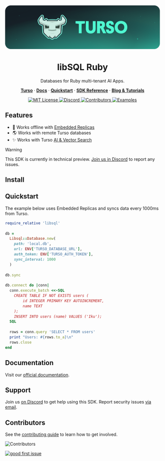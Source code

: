 <p align="center">
  <a href="https://tur.so/turso-ruby">
    <picture>
      <img src="/.github/cover.png" alt="libSQL Ruby" />
    </picture>
  </a>
  <h1 align="center">libSQL Ruby</h1>
</p>

<p align="center">
  Databases for Ruby multi-tenant AI Apps.
</p>

<p align="center">
  <a href="https://tur.so/turso-ruby"><strong>Turso</strong></a> ·
  <a href="https://docs.turso.tech"><strong>Docs</strong></a> ·
  <a href="https://docs.turso.tech/sdk/ruby/quickstart"><strong>Quickstart</strong></a> ·
  <a href="https://docs.turso.tech/sdk/ruby/reference"><strong>SDK Reference</strong></a> ·
  <a href="https://turso.tech/blog"><strong>Blog &amp; Tutorials</strong></a>
</p>

<p align="center">
  <a href="LICENSE">
    <picture>
      <img src="https://img.shields.io/github/license/tursodatabase/libsql-ruby?color=0F624B" alt="MIT License" />
    </picture>
  </a>
  <a href="https://tur.so/discord-ruby">
    <picture>
      <img src="https://img.shields.io/discord/933071162680958986?color=0F624B" alt="Discord" />
    </picture>
  </a>
  <a href="#contributors">
    <picture>
      <img src="https://img.shields.io/github/contributors/tursodatabase/libsql-ruby?color=0F624B" alt="Contributors" />
    </picture>
  </a>
  <a href="/examples">
    <picture>
      <img src="https://img.shields.io/badge/browse-examples-0F624B" alt="Examples" />
    </picture>
  </a>
</p>

## Features

- 🔌 Works offline with [Embedded Replicas](https://docs.turso.tech/features/embedded-replicas/introduction)
- 🌎 Works with remote Turso databases
- ✨ Works with Turso [AI & Vector Search](https://docs.turso.tech/features/ai-and-embeddings)

> [!WARNING]
> This SDK is currently in technical preview. <a href="https://tur.so/discord-ruby">Join us in Discord</a> to report any issues.

## Install

## Quickstart

The example below uses Embedded Replicas and syncs data every 1000ms from Turso.

```rb
require_relative 'libsql'

db =
  Libsql::Database.new(
    path: 'local.db',
    url: ENV['TURSO_DATABASE_URL'],
    auth_token: ENV['TURSO_AUTH_TOKEN'],
    sync_interval: 1000
  )

db.sync

db.connect do |conn|
  conn.execute_batch <<-SQL
    CREATE TABLE IF NOT EXISTS users (
        id INTEGER PRIMARY KEY AUTOINCREMENT,
        name TEXT
    );
    INSERT INTO users (name) VALUES ('Iku');
  SQL

  rows = conn.query 'SELECT * FROM users'
  print "Users: #{rows.to_a}\n"
  rows.close
end
```

## Documentation

Visit our [official documentation](https://docs.turso.tech/sdk/ruby).

## Support

Join us [on Discord](https://tur.so/discord-ruby) to get help using this SDK. Report security issues [via email](mailto:security@turso.tech).

## Contributors

See the [contributing guide](CONTRIBUTING.md) to learn how to get involved.

![Contributors](https://contrib.nn.ci/api?repo=tursodatabase/libsql-ruby)

<a href="https://github.com/tursodatabase/libsql-ruby/issues?q=is%3Aopen+is%3Aissue+label%3A%22good+first+issue%22">
  <picture>
    <img src="https://img.shields.io/github/issues-search/tursodatabase/libsql-ruby?label=good%20first%20issue&query=label%3A%22good%20first%20issue%22%20&color=0F624B" alt="good first issue" />
  </picture>
</a>
